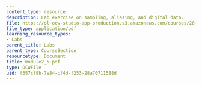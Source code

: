 ```yaml
---
content_type: resource
description: Lab exercise on sampling, aliasing, and digital data.
file: https://ol-ocw-studio-app-production.s3.amazonaws.com/courses/20-309-biological-engineering-ii-instrumentation-and-measurement-fall-2006/f357cf9b7e84cf4df25328a70711588d_module2_5.pdf
file_type: application/pdf
learning_resource_types:
- Labs
parent_title: Labs
parent_type: CourseSection
resourcetype: Document
title: module2_5.pdf
type: OCWFile
uid: f357cf9b-7e84-cf4d-f253-28a70711588d
---
```

